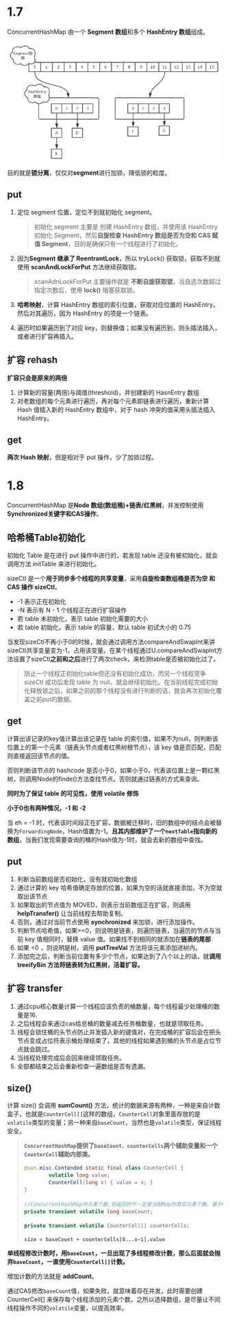 # 1.7

ConcurrentHashMap 由一个 **Segment 数组**和多个 **HashEntry 数组**组成。

![img](..\img\format,png1)

目的就是**锁分离**，仅仅对**segment**进行加锁，降低锁的粒度。

## put

1. 定位 segment 位置，定位不到就初始化 segment。

   > 初始化 segment 主要是 创建 HashEntry 数组，并使用该 HashEntry 初始化 Segment，然后**自旋检查 HashEntry 数组是否为空和 CAS 赋值 Segment**，目的是确保只有一个线程进行了初始化。

2. 因为**Segment 继承了 ReentrantLock**，所以 tryLock() 获取锁，获取不到就使用 **scanAndLockForPut** 方法继续获取锁。

   > scanAdnLockForPut 主要操作就是 **不断自旋获取锁**，当自选次数超过指定次数后，使用 **lock()** 阻塞获取锁。

3. **哈希映射**，计算 HashEntry 数组的索引位置，获取对应位置的 HashEntry。然后对其遍历，因为 HashEntry 的项是一个链表。

4. 遍历时如果遍历到了对应 key，则替换值；如果没有遍历到，则头插法插入，或者进行扩容再插入。

## 扩容 rehash

**扩容只会是原来的两倍**

1. 计算新的容量(两倍)与阈值(threshold)，并创建新的 HasnEntry 数组
2. 对老数组的每个元素进行遍历，再对每个元素即链表进行遍历，重新计算 Hash 值插入新的 HashEntry 数组中，对于 hash 冲突的值采用头插法插入 HashEntry。

## get

**两次 Hash 映射**，但是相对于 put 操作，少了加锁过程。

# 1.8

ConcurrentHashMap 是**Node 数组(数组桶)+链表/红黑树**，并发控制使用**Synchronized关键字和CAS操作**。

## 哈希桶Table初始化

初始化 Table 是在进行 put 操作中进行的，若发现 table 还没有被初始化，就会调用方法 initTable 来进行初始化。

sizeCtl 是一个**用于同步多个线程的共享变量**，采用**自旋检查数组桶是否为空 和 CAS 操作 sizeCtl**。

- -1 表示正在初始化
- -N 表示有 N - 1 个线程正在进行扩容操作
- 若 table 未初始化，表示 table 初始化需要的大小
- 若 table 初始化，表示 table 的容量，默认 table 初试大小的 0.75

当发现sizeCtl不再小于0的时候，就会通过调用方法compareAndSwapInt来讲sizeCtl共享变量变为-1，占用该变量。在某个线程通过U.compareAndSwapInt方法设置了sizeCtl**之前和之后**进行了两次check，来检测table是否被初始化过了。

> 防止一个线程正初始化table但还没有初始化成功，而另一个线程竞争 sizeCtl 成功后发现 table 为 null，就会继续初始化。在当前线程完成初始化释放锁之后，如果之前的那个线程没有进行判断的话，就会再次初始化覆盖之前put的数据。

## get

计算出该记录的key值计算出该记录在 table 的索引值，如果不为null，则判断该位置上的第一个元素（链表头节点或者红黑树根节点），该 key 值是否匹配，匹配则直接返回该节点的值。

否则判断该节点的 hashcode 是否小于0，如果小于0，代表该位置上是一颗红黑树，则调用Node的finde()方法查找节点。否则就通过链表的方式来查询。

**同时为了保证 table 的可见性，使用 volatile 修饰**

**小于0也有两种情况，-1 和 -2**

当 eh = -1 时，代表该时间段正在扩容，数据被迁移时，旧的数组中的结点会被替换为`ForwardingNode`，Hash值置为-1。**且其内部维护了一个`nextTable`指向新的数组**，当我们发现需要查询的桶的Hash值为-1时，就会去新的数组中查找。

## put

1. 判断当前数组是否初始化，没有就初始化数组
2. 通过计算的 key 哈希值确定存放的位置，如果为空的话就直接添加，不为空就取出该节点
3. 如果取出的节点值为 MOVED，则表示当前数组正在扩容，则调用 **helpTransfer()** 让当前线程去帮助复制。
4. 否则，通过对当前节点使用 **synchronized** 来加锁，进行添加操作。
5. 判断节点哈希值，如果>=0，则说明是链表，则遍历链表，当遍历的节点与当前 key 值相同时，替换 value 值。如果找不到相同的就添加在**链表的尾部**
6. 如果 <0 ，则说明是树，调用 **putTreeVal** 方法将该元素添加进树内。
7. 添加完之后，判断当前位置有多少个节点，如果达到了八个以上的话，就**调用 treeifyBin 方法将链表转为红黑树，活着扩容。**

## 扩容  transfer

1. 通过cpu核心数量计算一个线程应该负责的桶数量，每个线程最少处理桶的数量是16.
2. 之后线程会来通过cas给总桶的数量减去任务桶数量，也就是领取任务。
3. 线程会锁住桶的头节点防止并发插入新的键值对，在完成桶的扩容后会在把头节点变成占位符表示桶处理结束了，其他的线程如果遇到桶的头节点是占位节点就会跳过。
4. 当线程处理完成后会回来继续领取任务。
5. 全部都结束之后会重新检查一遍数组是否有遗漏。

## size()

计算 size() 会调用  **sumCount()** 方法，统计的数据来源有两种，一种是来自计数盒子，也就是`CounterCell[]`这样的数组，`CounterCell`对象里面存放的是`volatile`类型的变量；另一种来自`baseCount`，当然也是`volatile`类型，保证线程安全。

> **`ConcurrentHashMap`提供了`baseCount、counterCells`两个辅助变量和一个`CounterCell`辅助内部类。**
>
> ```java
> @sun.misc.Contended static final class CounterCell {
>         volatile long value;
>         CounterCell(long x) { value = x; }
> }
> 
> //ConcurrentHashMap中元素个数,但返回的不一定是当前Map的真实元素个数。基于CAS无锁更新
> private transient volatile long baseCount;
> 
> private transient volatile CounterCell[] counterCells;
> ```
>
> **`size = baseCount + counterCells[0...n-1].value`**

**单线程修改计数时，用`baseCount`，一旦出现了多线程修改计数，那么后面就会抛弃`baseCount`，一直使用`CounterCell[]`计数。**

增加计数的方法就是 **addCount**。

通过CAS修改`baseCount`值，如果失败，就意味着存在并发，此时需要创建CounterCell[] 来保存每个线程添加的元素个数，之所以选择数组，是尽量让不同线程操作不同的`volatile`变量，以提高效率。







